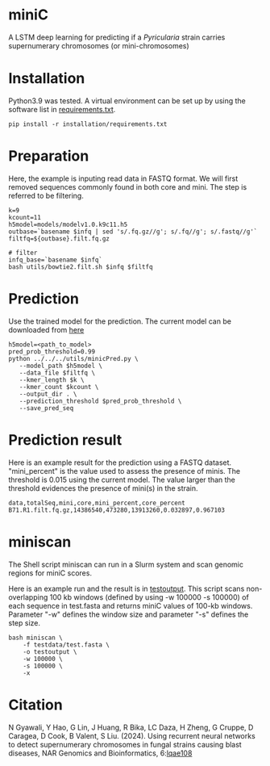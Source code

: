 # miniC
A LSTM deep learning for predicting if a *Pyricularia* strain carries supernumerary chromosomes (or mini-chromosomes)

# Installation
Python3.9 was tested. A virtual environment can be set up by using the software list in [requirements.txt](installation/requirements.txt).
```
pip install -r installation/requirements.txt
```

# Preparation
Here, the example is inputing read data in FASTQ format. We will first removed sequences commonly found in both core and mini. The step is referred to be filtering.  
```
k=9
kcount=11
h5model=models/modelv1.0.k9c11.h5
outbase=`basename $infq | sed 's/.fq.gz//g'; s/.fq//g'; s/.fastq//g'`
filtfq=${outbase}.filt.fq.gz

# filter
infq_base=`basename $infq`
bash utils/bowtie2.filt.sh $infq $filtfq
```

# Prediction
Use the trained model for the prediction. The current model can be downloaded from [here](https://people.beocat.ksu.edu/~liu3zhen/models/model_final.h5)

```
h5model=<path_to_model>
pred_prob_threshold=0.99
python ../../../utils/minicPred.py \
   --model_path $h5model \
   --data_file $filtfq \
   --kmer_length $k \
   --kmer_count $kcount \
   --output_dir . \
   --prediction_threshold $pred_prob_threshold \
   --save_pred_seq
```

# Prediction result
Here is an example result for the prediction using a FASTQ dataset. "mini_percent" is the value used to assess the presence of minis. The threshold is 0.015 using the current model. The value larger than the threshold evidences the presence of mini(s) in the strain.   
```
data,totalSeq,mini,core,mini_percent,core_percent
B71.R1.filt.fq.gz,14386540,473280,13913260,0.032897,0.967103
```

# miniscan
The Shell script miniscan can run in a Slurm system and scan genomic regions for miniC scores.  

Here is an example run and the result is in [testoutput](https://github.com/PlantG3/miniC/tree/main/miniscan/testoutput). This script scans non-overlapping 100 kb windows (defined by using -w 100000 -s 100000) of each sequence in test.fasta and returns miniC values of 100-kb windows. Parameter "-w" defines the window size and parameter "-s" defines the step size.  
```
bash miniscan \
	-f testdata/test.fasta \
	-o testoutput \
	-w 100000 \
	-s 100000 \
	-x
```

# Citation
N Gyawali, Y Hao, G Lin, J Huang, R Bika, LC Daza, H Zheng, G Cruppe, D Caragea, D Cook, B Valent, S Liu. (2024). Using recurrent neural networks to detect supernumerary chromosomes in fungal strains causing blast diseases, NAR Genomics and Bioinformatics, 6:[lqae108](https://doi.org/10.1093/nargab/lqae108)

